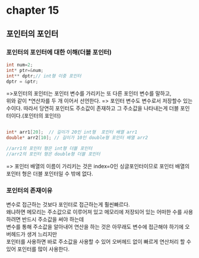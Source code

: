 # chapter 15
## 포인터의 포인터

### 포인터의 포인터에 대한 이해(더블 포인터)
```c
int num=2;
int* ptr=&num;
int** dptr;// int형 이중 포인터
dptr = &ptr;
```
=>포인터의 포인터는 포인터 변수를 가리키는 또 다른 포인터 변수를 말하고,<br>
위와 같이 *연산자를 두 개 이어서 선언한다.
=> 포인터 변수도 변수로서 저장할수 있는 수이다. 따라서 당연히 포인터도 주소값이 존재하고 그 주소값을 나타내는게 더블 포인터이다.(포인터의 포인터)<br>

```c

int* arr1[20];  // 길이가 20인 int형  포인터 배열 arr1
double* arr2[10]; // 길이가 10인 double형 포인터 배열 arr2

//arr1의 포인터 형은 int형 더블 포인터
//arr2의 포인터 형은 double형 더블 포인터
```
=> 포인터 배열의 이름이 가리키는 것은 index=0인 싱글포인터이므로 포인터 배열의 포인터 형은 더블 포인터일 수 밖에 없다. <br>



### 포인터의 존재이유
변수로 접근하는 것보다 포인터로 접근하는게 훨씬빠르다.<br>
왜냐하면 메모리는 주소값으로 이루어져 있고 메모리에 저장되어 있는 어떠한 수를 사용하려면 반드시 주소값을 써야 하는데 <br>
변수를 통해 주소값을 알아내어 연산을 하는 것은 아무래도 변수에 접근해야 하기에 오버헤드가 생겨 느리지만<br>
포인터를 사용하면 바로 주소값을 사용할 수 있어 오버헤드 없이 빠르게 연산처리 할 수 있어 포인터를 많이 사용한다.<br>



